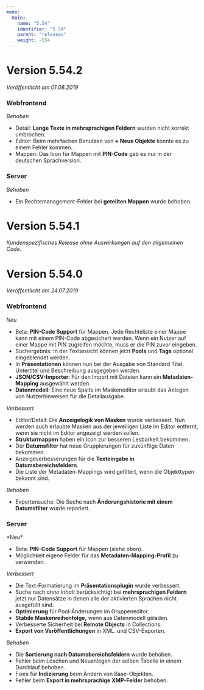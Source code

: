```yaml
---
menu:
  main:
    name: "5.54"
    identifier: "5.54"
    parent: "releases"
    weight: -554
---
```


# Version 5.54.2

*Veröffentlicht am 01.08.2019*

### Webfrontend

*Behoben*

* Detail: **Lange Texte in mehrsprachigen Feldern** wurden nicht korrekt umbrochen.
* Editor: Beim mehrfachen Benutzen von **+ Neue Objekte** konnte es zu einem Fehler kommen.
* Mappen: Das Icon für Mappen mit **PIN-Code** gab es nur in der deutschen Sprachversion.

### Server

*Behoben*

* Ein Rechtemanagement-Fehler bei **geteilten Mappen** wurde behoben.

# Version 5.54.1

*Kundenspezifisches Release ohne Auswirkungen auf den allgemeinen Code.*

# Version 5.54.0

*Veröffentlicht am 24.07.2019*

### Webfrontend

*Neu*

* Beta: **PIN-Code Support** für Mappen. Jede Rechteliste einer Mappe kann mit einem PIN-Code abgesichert werden. Wenn ein Nutzer auf einer Mappe mit PIN zugreifen möchte, muss er die PIN zuvor eingeben.
* Suchergebnis: In der Textansicht können jetzt **Pools** und **Tags** optional eingeblendet werden.
* In **Präsentationen** können nun bei der Ausgabe von Standard Titel, Untertitel und Beschreibung ausgegeben werden.
* **JSON/CSV-Importer**: Für den Import mit Dateien kann ein **Metadaten-Mapping** ausgewählt werden.
* **Datenmodell**: Eine neue Spalte im Maskeneditor erlaubt das Anlegen von Nutzerhinweisen für die Detailausgabe.

*Verbessert*

* Editor/Detail: Die **Anzeigelogik von Masken** wurde verbessert. Nun werden auch erlaubte Masken aus der jeweiligen Liste im Editor entfernt, wenn sie nicht im Editor angezeigt werden sollen.
* **Strukturmappen** haben ein Icon zur besseren Lesbarkeit bekommen.
* Der **Datumsfilter** hat neue Gruppierungen für zukünftige Daten bekommen.
* Anzeigeverbesserungen für die **Texteingabe in Datumsbereichsfeldern**.
* Die Liste der Metadaten-Mappings wird gefiltert, wenn die Objekttypen bekannt sind. 

*Behoben*

* Expertensuche: Die Suche nach **Änderungshistorie mit einem Datumsfilter** wurde repariert.

<h3>Server</h3>
*Neu*

- Beta: **PIN-Code Support** für Mappen (siehe oben).
- Möglichkeit eigene Felder für das **Metadaten-Mapping-Profil** zu verwenden.

*Verbessert*

- Die Text-Formatierung im **Präsentationsplugin** wurde verbessert.
- Suche nach *ohne Inhalt* berücksichtigt bei **mehrsprachigen Feldern** jetzt nur Datensätze in denen alle der aktivierten Sprachen nicht ausgefüllt sind.
- **Optimierung** für Pool-Änderungen im Gruppeneditor.
- **Stabile Maskenreihenfolge,** wenn aus Datenmodell geladen.
- Verbesserte Sicherheit bei **Remote Objects** in Collections.
- **Export von Veröffentlichungen** in XML. und CSV-Exporten.

*Behoben*

- Die **Sortierung nach Datumsbereichsfeldern** wurde behoben.
- Fehler beim Löschen und Neuanlegen der selben Tabelle in einem Durchlauf behoben.
- Fixes für **Indizierung** beim Ändern von Base-Objekten.
- Fehler beim **Export in mehrsprachige XMP-Felder** behoben.